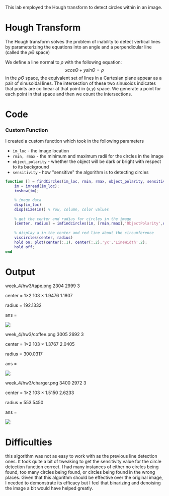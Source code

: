 This lab employed the Hough transform to detect circles within in an image. 

# Hough Transform 
The Hough transform solves the problem of inability to detect vertical lines by parameterizing the equations into an angle and a perpendicular line (called the $\rho\Theta$ space) 

We define a line normal to $\rho$ with the following equation: 
$$xcos \Theta + y sin \Theta = \rho$$
in the $\rho\Theta$ space, the equivalent set of lines in a Cartesian plane appear as a pair of sinusoidal lines. The intersection of these two sinusoids indicates that points are co linear at that point in (x,y) space. We generate a point for each point in that space and then we count the intersections. 

# Code 

### Custom Function 
I created a custom function which took in the following parameters 
- `im_loc` - the image location 
- `rmin, rmax` - the minimum and maximum radii for the circles in the image 
- `object_polarity` - whether the object will be dark or bright with  respect to its background 
- `sensitivity` - how "sensitive" the algorithm is to detecting circles 
```MATLAB 
function [] = findCircles(im_loc, rmin, rmax, object_polarity, sensitivity)
    im = imread(im_loc);
    imshow(im);

	% image data
    disp(im_loc)
    disp(size(im)) % row, column, color values
    
    % get the center and radius for circles in the image
    [center, radius] = imfindcircles(im, [rmin,rmax],'ObjectPolarity',object_polarity,'Sensitivity', sensitivity)
    
    % display a in the center and red line about the circumference
    viscircles(center, radius)
    hold on; plot(center(:,1), center(:,2),'yx','LineWidth',2);
    hold off;
end 
```


# Output 

week_4/hw3/tape.png
        2304        2999           3

center = 1×2
103 ×
    1.9476    1.1807

radius = 192.1332

ans = 

![](file:////tmp/ConnectorClipboard419466295232454464/image17279159137830.png)

week_4/hw3/coffee.png
        3005        2692           3

center = 1×2
103 ×
    1.3767    2.0405

radius = 300.0317

ans = 

![](file:////tmp/ConnectorClipboard419466295232454464/image17279159137871.png)

week_4/hw3/charger.png
        3400        2972           3

center = 1×2
103 ×
    1.5150    2.6233

radius = 553.5450

ans = 

![](file:////tmp/ConnectorClipboard419466295232454464/image17279159137902.png)

# Difficulties 
this algorithm was not as easy to work with as the previous line detection ones. It took quite a bit of tweaking to get the sensitivity value for the circle detection function correct. I had many instances of either no circles being found, too many circles being found, or circles being found in the wrong places. Given that this algorithm should be effective over the original image, I needed to demonstrate its efficacy but I feel that binarizing and denoising the image a bit would have helped greatly.